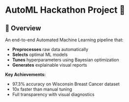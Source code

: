 # AutoML Hackathon Project 🚀

## 📌 Overview
An end-to-end Automated Machine Learning pipeline that:
- **Preprocesses** raw data automatically
- **Selects** optimal ML models
- **Tunes** hyperparameters using Bayesian optimization
- **Generates** explainable visual reports

**Key Achievements:**
- 97.3% accuracy on Wisconsin Breast Cancer dataset
- 10x faster than manual tuning
- Full transparency with visual diagnostics

